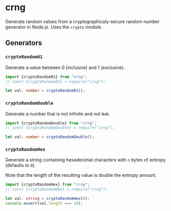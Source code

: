 # crng

Generate random values from a cryptographicaly-secure random number generator in Node.js. Uses the `crypto` module.

## Generators

### `cryptoRandom01`

Generate a value between 0 (inclusive) and 1 (exclusive).

```typescript
import {cryptoRandom01} from "crng";
// const {cryptoRandom01} = require("crng");

let val: number = cryptoRandom01();
```

### `cryptoRandomDouble`

Generate a number that is not infinite and not `NaN`.

```typescript
import {cryptoRandomDouble} from "crng";
// const {cryptoRandomDouble} = require("crng");

let val: number = cryptoRandomDouble();
```

### `cryptoRandomHex`

Generate a string containing hexadecimal characters with `n` bytes of entropy (defaults to `8`).

Note that the length of the resulting value is double the entropy amount.

```typescript
import {cryptoRandomHex} from "crng";
// const {cryptoRandomHex} = require("crng");

let val: string = cryptoRandomHex(8);
console.assert(val.length === 16);
```
